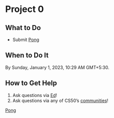 # Project 0

## **What to Do**

- Submit [Pong](Project%200%2068e38b6fdd364e0eb1043899c2fd24c4/Pong%20e5c67953672c4ddca379a1f7c6b33b7a.md)

## **When to Do It**

By Sunday, January 1, 2023, 10:29 AM GMT+5:30.

## **How to Get Help**

1. Ask questions via [Ed](https://cs50.edx.org/ed)!
2. Ask questions via any of CS50’s [communities](https://cs50.harvard.edu/games/2018/communities/)!

[Pong ](Project%200%2068e38b6fdd364e0eb1043899c2fd24c4/Pong%20e5c67953672c4ddca379a1f7c6b33b7a.md)